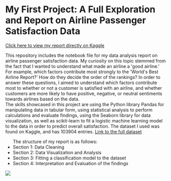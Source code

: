 <h1>My First Project: A Full Exploration and Report on Airline Passenger Satisfaction Data </h1> 
<a href = 'https://www.kaggle.com/code/ananyadevraj/eda-airline-passenger-satisfaction/notebook'> Click here to view my report directly on Kaggle </a>
<p>This repository includes the notebook file for my data analysis report on airline passenger satisfaction data.  My curiosity on this topic stemmed from the fact that
  I wanted to understand what made an airline a 'good airline.' For example,
  which factors contribute most strongly to the 'World's Best Airline Report?' How do they decide the order of the rankings?
  In order to answer these questions, I aimed to understand which factors contribute most to whether or not a customer is 
satisfied with an airline, and whether customers are more likely to have positive, negative, or neutral sentiments towards airlines based on the data. <br> The skills showcased in this project are using the Python library Pandas for manipulating data in tabular form, using statistical analysis to perform calculations and evaluate findings, using the Seaborn library for data visualization, as well as scikit-learn to fit a logistic machine learning model to the data in order to predict overall satisfaction. The dataset I used was found on Kaggle, 
and has 103904 entries. <a href ='https://www.kaggle.com/datasets/mysarahmadbhat/airline-passenger-satisfaction'> Link to the full dataset </a></p>
<ul> The structure of my report is as follows:
  <li>Section 1: Data Cleaning </li>
  <li>Section 2: Data Visualization and Analysis</li>
  <li>Section 3: Fitting a classification model to the dataset</li>
  <li>Section 4: Interpretation and Evaluation of the findings</li>
</ul>
<img src ='https://pilotinstitute.com/wp-content/uploads/2023/02/How-Much-Do-Airplanes-Cost.jpg'>
